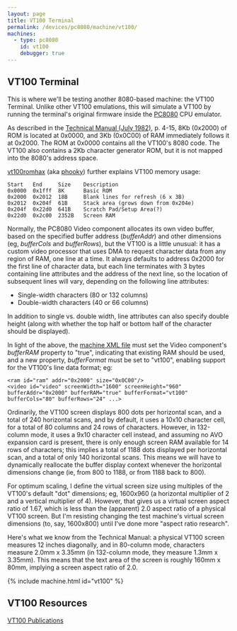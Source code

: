 ```yaml
---
layout: page
title: VT100 Terminal
permalink: /devices/pc8080/machine/vt100/
machines:
  - type: pc8080
    id: vt100
    debugger: true
---
```


VT100 Terminal
--------------

This is where we'll be testing another 8080-based machine: the VT100 Terminal. Unlike other VT100 emulations,
this will simulate a VT100 by running the terminal's original firmware inside the [PC8080](/modules/pc8080/) CPU emulator.

As described in the [Technical Manual (July 1982)](http://bitsavers.informatik.uni-stuttgart.de/pdf/dec/terminal/vt100/EK-VT100-TM-003_VT100_Technical_Manual_Jul82.pdf),
p. 4-15, 8Kb (0x2000) of ROM is located at 0x0000, and 3Kb (0x0C00) of RAM immediately follows it at 0x2000.  The ROM at
0x0000 contains all the VT100's 8080 code.  The VT100 also contains a 2Kb character generator ROM, but it is not
mapped into the 8080's address space.

[vt100romhax](http://vt100romhax.tumblr.com/post/90697428973/the-vt100-memory-map-and-8080-disassembly)
(aka [phooky](https://github.com/phooky)) further explains VT100 memory usage:

	Start   End     Size    Description
	0x0000  0x1fff  8K      Basic ROM
	0x2000  0x2012  18B     Blank lines for refresh (6 x 3B)
	0x2012  0x204f  61B     Stack area (grows down from 0x204e)
	0x204f  0x22d0  641B    Scratch Pad/Setup Area(?)
	0x22d0  0x2c00  2352B   Screen RAM

Normally, the PC8080 Video component allocates its own video buffer, based on the specified buffer address
(*bufferAddr*) and other dimensions (eg, *bufferCols* and *bufferRows*), but the VT100 is a little unusual:
it has a custom video processor that uses DMA to request character data from any region of RAM, one line at a time.
It always defaults to address 0x2000 for the first line of character data, but each line terminates with 3 bytes
containing line attributes and the address of the next line, so the location of subsequent lines will vary,
depending on the following line attributes:

- Single-width characters (80 or 132 columns)
- Double-width characters (40 or 66 columns)

In addition to single vs. double width, line attributes can also specify double height (along with whether the
top half or bottom half of the character should be displayed).

In light of the above, the [machine XML file](machine.xml) must set the Video component's *bufferRAM* property
to "true", indicating that existing RAM should be used, and a new property, *bufferFormat* must be set to "vt100",
enabling support for the VT100's line data format; eg:

	<ram id="ram" addr="0x2000" size="0x0C00"/>
	<video id="video" screenWidth="1600" screenHeight="960" bufferAddr="0x2000" bufferRAM="true" bufferFormat="vt100" bufferCols="80" bufferRows="24" ...>

Ordinarily, the VT100 screen displays 800 dots per horizontal scan, and a total of 240 horizontal scans, and by default,
it uses a 10x10 character cell, for a total of 80 columns and 24 rows of characters.  However, in 132-column mode, it
uses a 9x10 character cell instead, and assuming no AVO expansion card is present, there is only enough screen RAM available
for 14 rows of characters; this implies a total of 1188 dots displayed per horizontal scan, and a total of only 140 horizontal
scans.  This means we will have to dynamically reallocate the buffer display context whenever the horizontal dimensions change
(ie, from 800 to 1188, or from 1188 back to 800).

For optimum scaling, I define the virtual screen size using multiples of the VT100's default "dot" dimensions; eg, 1600x960
(a horizontal multiplier of 2 and a vertical multiplier of 4).  However, that gives us a virtual screen aspect ratio of 1.67,
which is less than the (apparent) 2.0 aspect ratio of a physical VT100 screen.  But I'm resisting changing the test machine's
virtual screen dimensions (to, say, 1600x800) until I've done more "aspect ratio research".

Here's what we know from the Technical Manual: a physical VT100 screen measures 12 inches diagonally, and in 80-column mode,
characters measure 2.0mm x 3.35mm (in 132-column mode, they measure 1.3mm x 3.35mm).  This means that the text area of the
screen is roughly 160mm x 80mm, implying a screen aspect ratio of 2.0.

{% include machine.html id="vt100" %}

VT100 Resources
---------------

[VT100 Publications](/pubs/dec/vt100/)
